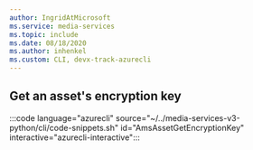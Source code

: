 ```yaml
---
author: IngridAtMicrosoft
ms.service: media-services 
ms.topic: include
ms.date: 08/18/2020
ms.author: inhenkel
ms.custom: CLI, devx-track-azurecli
---
```


<!--Get an asset's encryption key CLI-->

## Get an asset's encryption key

:::code language="azurecli" source="~/../media-services-v3-python/cli/code-snippets.sh" id="AmsAssetGetEncryptionKey" interactive="azurecli-interactive":::
